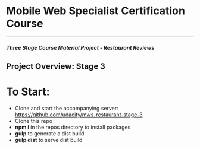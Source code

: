 # Mobile Web Specialist Certification Course
---
#### _Three Stage Course Material Project - Restaurant Reviews_

## Project Overview: Stage 3

# To Start:
* Clone and start the accompanying server: https://github.com/udacity/mws-restaurant-stage-3
* Clone this repo
* **npm i** in the repos directory to install packages
* **gulp** to generate a dist build
* **gulp dist** to serve dist build
